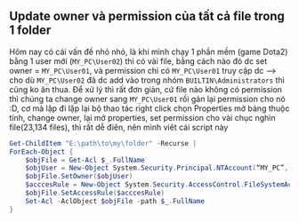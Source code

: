 ## Update owner và permission của tất cả file trong 1 folder

Hôm nay có cái vấn đề nhỏ nhỏ, là khi mình chạy 1 phần mềm (game Dota2) bằng 1 user mới (`MY_PC\User02`) thì có vài file, bằng cách nào đó dc set owner = `MY_PC\User01`, và permission chỉ có `MY_PC\User01` truy cập dc --> cho dù `MY_PC\User02` đã dc add vào trong nhóm `BUILTIN\Administrators` thì cũng ko ăn thua. 
Để xử lý thì rất đơn giản, cứ file nào không có permission thì chúng ta change owner sang `MY_PC\User01` rồi gán lại permission cho nó :D, cơ mà lặp đi lặp lại bộ thao tác right click chọn Properties mở bảng thuộc tính, change owner, lại mở properties, set permission cho vài chục nghìn file(23,134 files), thì rất dễ điên, nên mình viêt cái script này 

```powershell 
Get-ChildItem "E:\path\to\my\folder" -Recurse | 
ForEach-Object {
    $objFile = Get-Acl $_.FullName
    $objUser = New-Object System.Security.Principal.NTAccount(“MY_PC”, “User02”)
    $objFile.SetOwner($objUser)
    $acccesRule = New-Object System.Security.AccessControl.FileSystemAccessRule("BUILTIN\Administrators", "FullControl", "Allow")
    $objFile.SetAccessRule($acccesRule)
    Set-Acl -AclObject $objFile -path $_.FullName
}
```

